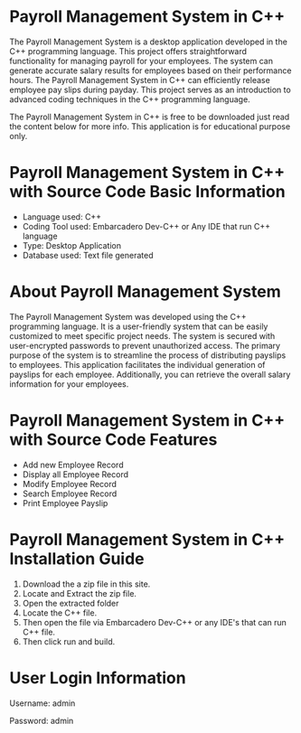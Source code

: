 # Payroll Management System in C++

The Payroll Management System is a desktop application developed in the C++ programming language. This project offers straightforward functionality for managing payroll for your employees. The system can generate accurate salary results for employees based on their performance hours. The Payroll Management System in C++ can efficiently release employee pay slips during payday. This project serves as an introduction to advanced coding techniques in the C++ programming language.

The Payroll Management System in C++ is free to be downloaded just read the content below for more info. This application is for educational purpose only.

# Payroll Management System in C++ with Source Code Basic Information

- Language used: C++
- Coding Tool used: Embarcadero Dev-C++ or Any IDE that run C++ language
- Type: Desktop Application
- Database used: Text file generated

# About Payroll Management System

The Payroll Management System was developed using the C++ programming language. It is a user-friendly system that can be easily customized to meet specific project needs. The system is secured with user-encrypted passwords to prevent unauthorized access. The primary purpose of the system is to streamline the process of distributing payslips to employees. This application facilitates the individual generation of payslips for each employee. Additionally, you can retrieve the overall salary information for your employees.

# Payroll Management System in C++ with Source Code Features

- Add new Employee Record
- Display all Employee Record
- Modify Employee Record
- Search Employee Record
- Print Employee Payslip

# Payroll Management System in C++ Installation Guide

1. Download the a zip file in this site.
2. Locate and Extract the zip file.
3. Open the extracted folder
4. Locate the C++ file.
5. Then open the file via Embarcadero Dev-C++ or any IDE's that can run C++ file.
6. Then click run and build.

# User Login Information

 Username: admin

 Password: admin
